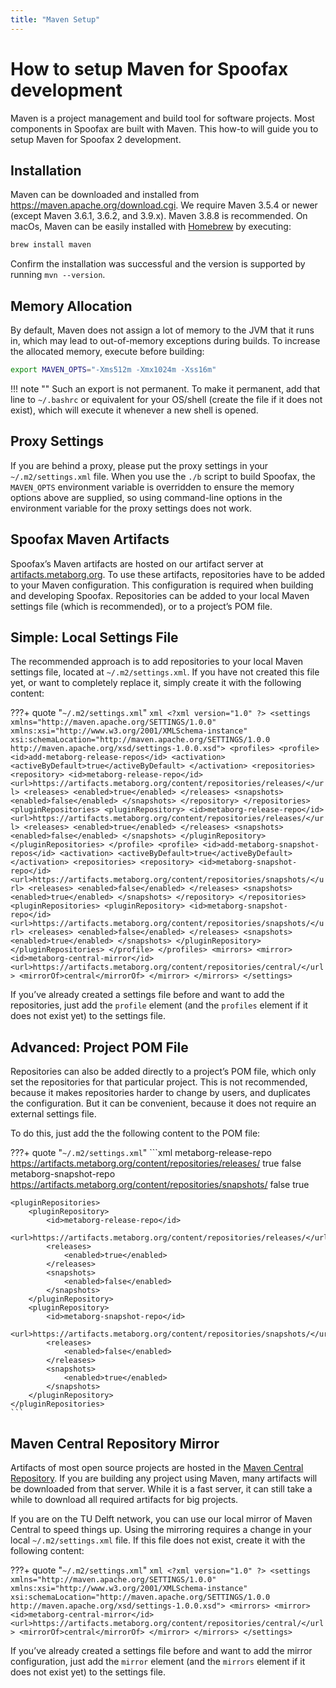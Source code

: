 ```yaml
---
title: "Maven Setup"
---
```

# How to setup Maven for Spoofax development
Maven is a project management and build tool for software projects. Most components in Spoofax are built with Maven. This how-to will guide you to setup Maven for Spoofax 2 development.


## Installation
Maven can be downloaded and installed from <https://maven.apache.org/download.cgi>. We require Maven 3.5.4 or newer (except Maven 3.6.1, 3.6.2, and 3.9.x). Maven 3.8.8 is recommended. On macOs, Maven can be easily installed with [Homebrew](https://brew.sh/) by executing:

```bash
brew install maven
```

Confirm the installation was successful and the version is supported by running `mvn --version`.


## Memory Allocation
By default, Maven does not assign a lot of memory to the JVM that it runs in, which may lead to out-of-memory exceptions during builds. To increase the allocated memory, execute before building:

```bash
export MAVEN_OPTS="-Xms512m -Xmx1024m -Xss16m"
```

!!! note ""
    Such an export is not permanent. To make it permanent, add that line to `~/.bashrc` or equivalent for your OS/shell (create the file if it does not exist), which will execute it whenever a new shell is opened.


## Proxy Settings
If you are behind a proxy, please put the proxy settings in your `~/.m2/settings.xml` file. When you use the `./b` script to build Spoofax, the `MAVEN_OPTS` environment variable is overridden to ensure the memory options above are supplied, so using command-line options in the environment variable for the proxy settings does not work.


## Spoofax Maven Artifacts
Spoofax’s Maven artifacts are hosted on our artifact server at [artifacts.metaborg.org](https://artifacts.metaborg.org). To use these artifacts, repositories have to be added to your Maven configuration. This configuration is required when building and developing Spoofax. Repositories can be added to your local Maven settings file (which is recommended), or to a project’s POM file.


## Simple: Local Settings File
The recommended approach is to add repositories to your local Maven settings file, located at `~/.m2/settings.xml`. If you have not created this file yet, or want to completely replace it, simply create it with the following content:

???+ quote "`~/.m2/settings.xml`"
    ```xml
    <?xml version="1.0" ?>
    <settings xmlns="http://maven.apache.org/SETTINGS/1.0.0" xmlns:xsi="http://www.w3.org/2001/XMLSchema-instance"
    xsi:schemaLocation="http://maven.apache.org/SETTINGS/1.0.0 http://maven.apache.org/xsd/settings-1.0.0.xsd">
        <profiles>
            <profile>
            <id>add-metaborg-release-repos</id>
            <activation>
                <activeByDefault>true</activeByDefault>
            </activation>
            <repositories>
                <repository>
                <id>metaborg-release-repo</id>
                <url>https://artifacts.metaborg.org/content/repositories/releases/</url>
                <releases>
                    <enabled>true</enabled>
                </releases>
                <snapshots>
                    <enabled>false</enabled>
                </snapshots>
                </repository>
            </repositories>
            <pluginRepositories>
                <pluginRepository>
                <id>metaborg-release-repo</id>
                <url>https://artifacts.metaborg.org/content/repositories/releases/</url>
                <releases>
                    <enabled>true</enabled>
                </releases>
                <snapshots>
                    <enabled>false</enabled>
                </snapshots>
                </pluginRepository>
            </pluginRepositories>
            </profile>
            <profile>
            <id>add-metaborg-snapshot-repos</id>
            <activation>
                <activeByDefault>true</activeByDefault>
            </activation>
            <repositories>
                <repository>
                <id>metaborg-snapshot-repo</id>
                <url>https://artifacts.metaborg.org/content/repositories/snapshots/</url>
                <releases>
                    <enabled>false</enabled>
                </releases>
                <snapshots>
                    <enabled>true</enabled>
                </snapshots>
                </repository>
            </repositories>
            <pluginRepositories>
                <pluginRepository>
                <id>metaborg-snapshot-repo</id>
                <url>https://artifacts.metaborg.org/content/repositories/snapshots/</url>
                <releases>
                    <enabled>false</enabled>
                </releases>
                <snapshots>
                    <enabled>true</enabled>
                </snapshots>
                </pluginRepository>
            </pluginRepositories>
            </profile>
        </profiles>
        <mirrors>
            <mirror>
            <id>metaborg-central-mirror</id>
            <url>https://artifacts.metaborg.org/content/repositories/central/</url>
            <mirrorOf>central</mirrorOf>
            </mirror>
        </mirrors>
    </settings>
    ```

If you’ve already created a settings file before and want to add the repositories, just add the `profile` element (and the `profiles` element if it does not exist yet) to the settings file.


## Advanced: Project POM File
Repositories can also be added directly to a project’s POM file, which only set the repositories for that particular project. This is not recommended, because it makes repositories harder to change by users, and duplicates the configuration. But it can be convenient, because it does not require an external settings file.

To do this, just add the the following content to the POM file:

???+ quote "`~/.m2/settings.xml`"
    ```xml
    <repositories>
        <repository>
            <id>metaborg-release-repo</id>
            <url>https://artifacts.metaborg.org/content/repositories/releases/</url>
            <releases>
                <enabled>true</enabled>
            </releases>
            <snapshots>
                <enabled>false</enabled>
            </snapshots>
        </repository>
        <repository>
            <id>metaborg-snapshot-repo</id>
            <url>https://artifacts.metaborg.org/content/repositories/snapshots/</url>
            <releases>
                <enabled>false</enabled>
            </releases>
            <snapshots>
                <enabled>true</enabled>
            </snapshots>
        </repository>
    </repositories>

    <pluginRepositories>
        <pluginRepository>
            <id>metaborg-release-repo</id>
            <url>https://artifacts.metaborg.org/content/repositories/releases/</url>
            <releases>
                <enabled>true</enabled>
            </releases>
            <snapshots>
                <enabled>false</enabled>
            </snapshots>
        </pluginRepository>
        <pluginRepository>
            <id>metaborg-snapshot-repo</id>
            <url>https://artifacts.metaborg.org/content/repositories/snapshots/</url>
            <releases>
                <enabled>false</enabled>
            </releases>
            <snapshots>
                <enabled>true</enabled>
            </snapshots>
        </pluginRepository>
    </pluginRepositories>
    ```


## Maven Central Repository Mirror
Artifacts of most open source projects are hosted in the [Maven Central Repository](https://search.maven.org/). If you are building any project using Maven, many artifacts will be downloaded from that server. While it is a fast server, it can still take a while to download all required artifacts for big projects.

If you are on the TU Delft network, you can use our local mirror of Maven Central to speed things up. Using the mirroring requires a change in your local `~/.m2/settings.xml` file. If this file does not exist, create it with the following content:

???+ quote "`~/.m2/settings.xml`"
    ```xml
    <?xml version="1.0" ?>
    <settings xmlns="http://maven.apache.org/SETTINGS/1.0.0" xmlns:xsi="http://www.w3.org/2001/XMLSchema-instance"
    xsi:schemaLocation="http://maven.apache.org/SETTINGS/1.0.0 http://maven.apache.org/xsd/settings-1.0.0.xsd">
        <mirrors>
            <mirror>
                <id>metaborg-central-mirror</id>
                <url>https://artifacts.metaborg.org/content/repositories/central/</url>
                <mirrorOf>central</mirrorOf>
            </mirror>
        </mirrors>
    </settings>
    ```

If you’ve already created a settings file before and want to add the mirror configuration, just add the `mirror` element (and the `mirrors` element if it does not exist yet) to the settings file.
